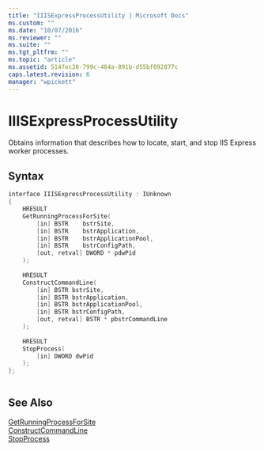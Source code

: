 ```yaml
---
title: "IIISExpressProcessUtility | Microsoft Docs"
ms.custom: ""
ms.date: "10/07/2016"
ms.reviewer: ""
ms.suite: ""
ms.tgt_pltfrm: ""
ms.topic: "article"
ms.assetid: 514fec28-799c-464a-891b-d55bf892877c
caps.latest.revision: 6
manager: "wpickett"
---
```

# IIISExpressProcessUtility
Obtains information that describes how to locate, start, and stop IIS Express worker processes.  
  
## Syntax  
  
```cpp  
interface IIISExpressProcessUtility : IUnknown  
{  
    HRESULT  
    GetRunningProcessForSite(   
        [in] BSTR    bstrSite,   
        [in] BSTR    bstrApplication,   
        [in] BSTR    bstrApplicationPool,   
        [in] BSTR    bstrConfigPath,   
        [out, retval] DWORD * pdwPid  
    );  
  
    HRESULT  
    ConstructCommandLine(   
        [in] BSTR bstrSite,  
        [in] BSTR bstrApplication,  
        [in] BSTR bstrApplicationPool,   
        [in] BSTR bstrConfigPath,   
        [out, retval] BSTR * pbstrCommandLine  
    );  
  
    HRESULT  
    StopProcess(   
        [in] DWORD dwPid  
    );  
};  
  
```  
  
## See Also  
 [GetRunningProcessForSite](../../extensions/express-api-reference/getrunningprocessforsite.md)   
 [ConstructCommandLine](../../extensions/express-api-reference/constructcommandline.md)   
 [StopProcess](../../extensions/express-api-reference/stopprocess.md)